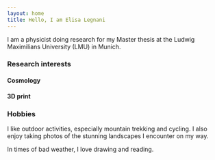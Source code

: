 ```yaml
---
layout: home
title: Hello, I am Elisa Legnani
---
```


I am a physicist doing research for my Master thesis at the Ludwig Maximilians University (LMU) in Munich.

### Research interests

#### Cosmology

#### 3D print

### Hobbies

I like outdoor activities, especially mountain trekking and cycling. I also enjoy taking photos of the stunning landscapes I encounter on my way.

In times of bad weather, I love drawing and reading.

